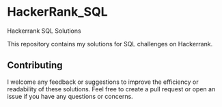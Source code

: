 # HackerRank_SQL
Hackerrank SQL Solutions

This repository contains my solutions for SQL challenges on Hackerrank.

## Contributing
I welcome any feedback or suggestions to improve the efficiency or readability of these solutions. Feel free to create a pull request or open an issue if you have any questions or concerns.
